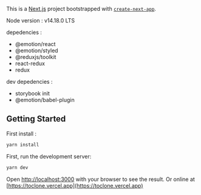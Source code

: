 This is a [Next.js](https://nextjs.org/) project bootstrapped with [`create-next-app`](https://github.com/vercel/next.js/tree/canary/packages/create-next-app).

Node version : v14.18.0 LTS

depedencies :

- @emotion/react
- @emotion/styled
- @reduxjs/toolkit
- react-redux
- redux

dev depedencies :

- storybook init
- @emotion/babel-plugin

## Getting Started

First install :

```bash
yarn install
```

First, run the development server:

```bash
yarn dev
```

Open [http://localhost:3000](http://localhost:3000) with your browser to see the result.
Or online at [https://toclone.vercel.app](https://toclone.vercel.app)
